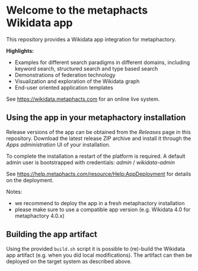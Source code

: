 # Welcome to the metaphacts Wikidata app

This repository provides a Wikidata app integration for metaphactory.

__Highlights:__

* Examples for different search paradigms in different domains, including keyword search, structured search and type based search
* Demonstrations of federation technology
* Visualization and exploration of the Wikidata graph
* End-user oriented application templates

See https://wikidata.metaphacts.com for an online live system.


## Using the app in your metaphactory installation

Release versions of the app can be obtained from the _Releases_ page in this repository. Download the latest release ZIP archive and install it through the _Apps administration_ UI of your installation.

To complete the installation a restart of the platform is required. A default admin user is bootstrapped with credentials: _admin_ / _wikidata-admin_

See https://help.metaphacts.com/resource/Help:AppDeployment for details on the deployment.

Notes: 

* we recommend to deploy the app in a fresh metaphactory installation
* please make sure to use a compatible app version (e.g. Wikidata 4.0 for metaphactory 4.0.x)


## Building the app artifact

Using the provided `build.sh` script it is possible to (re)-build the Wikidata app artifact (e.g. when you did local modifications). The artifact can then be deployed on the target system as described above.